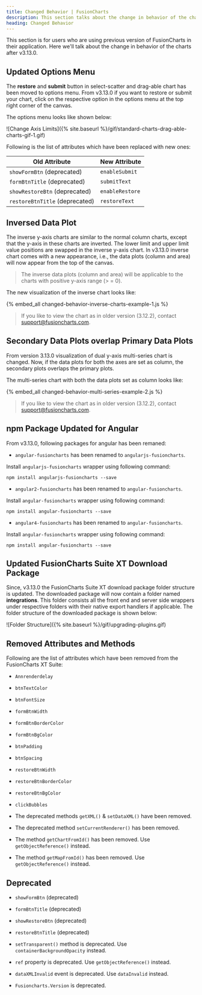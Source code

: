 ```yaml
---
title: Changed Behavior | FusionCharts
description: This section talks about the change in behavior of the charts with the latest released version.
heading: Changed Behavior
---
```


This section is for users who are using previous version of FusionCharts in their application. Here we'll talk about the change in behavior of the charts after v3.13.0.

## Updated Options Menu

The **restore** and **submit** button in select-scatter and drag-able chart has been moved to options menu. From v3.13.0 if you want to restore or submit your chart, click on the respective option in the options menu at the top right corner of the canvas.

The options menu looks like shown below:

![Change Axis Limits]({% site.baseurl %}/gif/standard-charts-drag-able-charts-gif-1.gif)

Following is the list of attributes which have been replaced with new ones:

Old Attribute|New Attribute
--|--
`showFormBtn` (deprecated)|`enableSubmit`
`formBtnTitle` (deprecated)|`submitText`
`showRestoreBtn` (deprecated)|`enableRestore`
`restoreBtnTitle` (deprecated)|`restoreText`

## Inversed Data Plot

The inverse y-axis charts are similar to the normal column charts, except that the y-axis in these charts are inverted. The lower limit and upper limit value positions are swapped in the inverse y-axis chart. In v3.13.0 inverse chart comes with a new appearance, i.e., the data plots (column and area) will now appear from the top of the canvas.

> The inverse data plots (column and area) will be applicable to the charts with positive y-axis range (> = 0).  

The new visualization of the inverse chart looks like:

{% embed_all changed-behavior-inverse-charts-example-1.js %}

> If you like to view the chart as in older version (3.12.2), contact [support@fusioncharts.com](support@fusioncharts.com).

## Secondary Data Plots overlap Primary Data Plots

From version 3.13.0 visualization of dual y-axis multi-series chart is changed. Now, if the data plots for both the axes are set as column, the secondary plots overlaps the primary plots.

The multi-series chart with both the data plots set as column looks like:

{% embed_all changed-behavior-multi-series-example-2.js %}

> If you like to view the chart as in older version (3.12.2), contact [support@fusioncharts.com](support@fusioncharts.com).

## npm Package Updated for Angular

From v3.13.0, following packages for angular has been remaned:

* `angular-fusioncharts` has been renamed to `angularjs-fusioncharts`.

Install `angularjs-fusioncharts` wrapper using following command:

```
npm install angularjs-fusioncharts --save
```

* `angular2-fusioncharts` has been renamed to `angular-fusioncharts`.

Install `angular-fusioncharts` wrapper using following command:

```
npm install angular-fusioncharts --save
```

* `angular4-fusioncharts` has been renamed to `angular-fusioncharts`.

Install `angular-fusioncharts` wrapper using following command:

```
npm install angular-fusioncharts --save
```

## Updated FusionCharts Suite XT Download Package 

Since, v3.13.0 the FusionCharts Suite XT download package folder structure is updated. The downloaded package will now contain a folder named **integrations**. This folder consists all the front end and server side wrappers under respective folders with their native export handlers if applicable. The folder structure of the downloaded package is shown below:

![Folder Structure]({% site.baseurl %}/gif/upgrading-plugins.gif)

## Removed Attributes and Methods

Following are the list of attributes which have been removed from the FusionCharts XT Suite:

* `Annrenderdelay`

* `btnTextColor`

* `btnFontSize`

* `formBtnWidth`

* `formBtnBorderColor`

* `formBtnBgColor`

* `btnPadding`

* `btnSpacing`

* `restoreBtnWidth`

* `restoreBtnBorderColor`

* `restoreBtnBgColor`

* `clickBubbles`

* The deprecated methods `getXML()` & `setDataXML()` have been removed.

* The deprecated method `setCurrentRenderer()` has been removed.

* The method `getChartFromId()` has been removed. Use `getObjectReference()` instead.

* The method `getMapFromId()` has been removed.  Use `getObjectReference()` instead.

## Deprecated

* `showFormBtn` (deprecated)

* `formBtnTitle` (deprecated)

* `showRestoreBtn` (deprecated)

* `restoreBtnTitle` (deprecated)

* `setTransparent()` method is deprecated. Use `containerBackgroundOpacity` instead.

* `ref` property is deprecated. Use `getObjectReference()` instead.

* `dataXMLInvalid` event is deprecated. Use `dataInvalid` instead.

* `Fusioncharts.Version` is deprecated.
